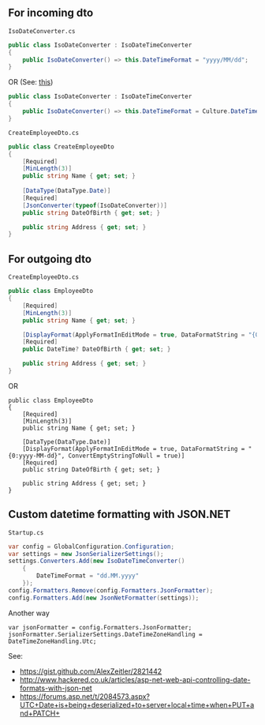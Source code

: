 ## For incoming dto
`IsoDateConverter.cs`
```cs
public class IsoDateConverter : IsoDateTimeConverter
{
    public IsoDateConverter() => this.DateTimeFormat = "yyyy/MM/dd";
}
```

OR (See: [this](https://stackoverflow.com/a/47699340/4802664))
```cs
public class IsoDateConverter : IsoDateTimeConverter
{
    public IsoDateConverter() => this.DateTimeFormat = Culture.DateTimeFormat.ShortDatePattern;
}
```

`CreateEmployeeDto.cs`
```cs
public class CreateEmployeeDto
{
    [Required]
    [MinLength(3)]
    public string Name { get; set; }
    
    [DataType(DataType.Date)]
    [Required]
    [JsonConverter(typeof(IsoDateConverter))]
    public string DateOfBirth { get; set; }

    public string Address { get; set; }
}
```

## For outgoing dto
`CreateEmployeeDto.cs`
```cs
public class EmployeeDto
{
    [Required]
    [MinLength(3)]
    public string Name { get; set; }

    [DisplayFormat(ApplyFormatInEditMode = true, DataFormatString = "{0:yyyy-MM-dd}", ConvertEmptyStringToNull = true)]
    [Required]
    public DateTime? DateOfBirth { get; set; }

    public string Address { get; set; }
}
```

OR
```
public class EmployeeDto
{
    [Required]
    [MinLength(3)]
    public string Name { get; set; }

    [DataType(DataType.Date)]
    [DisplayFormat(ApplyFormatInEditMode = true, DataFormatString = "{0:yyyy-MM-dd}", ConvertEmptyStringToNull = true)]
    [Required]
    public string DateOfBirth { get; set; }

    public string Address { get; set; }
}
```

## Custom datetime formatting with JSON.NET
`Startup.cs`
```cs
var config = GlobalConfiguration.Configuration;
var settings = new JsonSerializerSettings();
settings.Converters.Add(new IsoDateTimeConverter()
	{
		DateTimeFormat = "dd.MM.yyyy"
	});
config.Formatters.Remove(config.Formatters.JsonFormatter);
config.Formatters.Add(new JsonNetFormatter(settings)); 
```

Another way
```
var jsonFormatter = config.Formatters.JsonFormatter;
jsonFormatter.SerializerSettings.DateTimeZoneHandling = DateTimeZoneHandling.Utc;
```

See:
* https://gist.github.com/AlexZeitler/2821442
* http://www.hackered.co.uk/articles/asp-net-web-api-controlling-date-formats-with-json-net
* https://forums.asp.net/t/2084573.aspx?UTC+Date+is+being+deserialized+to+server+local+time+when+PUT+and+PATCH+
